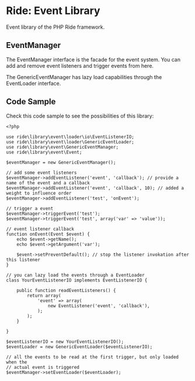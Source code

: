 # Ride: Event Library

Event library of the PHP Ride framework.

## EventManager

The EventManager interface is the facade for the event system.
You can add and remove event listeners and trigger events from here.

The GenericEventManager has lazy load capabilities through the EventLoader interface.

## Code Sample

Check this code sample to see the possibilities of this library:

    <?php
    
    use ride\library\event\loader\io\EventListenerIO;
    use ride\library\event\loader\GenericEventLoader;
    use ride\library\event\GenericEventManager;
    use ride\library\event\Event;

    $eventManager = new GenericEventManager();
        
    // add some event listeners
    $eventManager->addEventListener('event', 'callback'); // provide a name of the event and a callback
    $eventManager->addEventListener('event', 'callback', 10); // added a weight to influence order
    $eventManager->addEventListener('test', 'onEvent');
    
    // trigger a event
    $eventManager->triggerEvent('test');
    $eventManager->triggerEvent('test', array('var' => 'value'));
    
    // event listener callback
    function onEvent(Event $event) {
        echo $event->getName();
        echo $event->getArgument('var');
        
        $event->setPreventDefault(); // stop the listener invokation after this listener
    }
    
    // you can lazy load the events through a EventLoader
    class YourEventListenerIO implements EventListenerIO {
    
        public function readEventListeners() {
            return array(
                'event' => array(
                    new EventListener('event', 'callback'),
                );
            );
        }
    
    }
    
    $eventListenerIO = new YourEventListenerIO();
    $eventLoader = new GenericEventLoader($eventListenerIO);
    
    // all the events to be read at the first trigger, but only loaded when the
    // actual event is triggered
    $eventManager->setEventLoader($eventLoader);